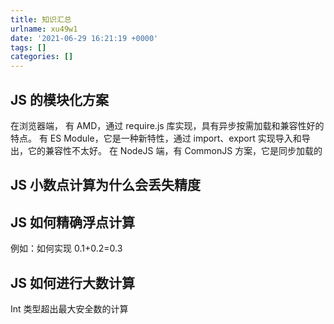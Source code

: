 ```yaml
---
title: 知识汇总
urlname: xu49w1
date: '2021-06-29 16:21:19 +0000'
tags: []
categories: []
---
```


## JS 的模块化方案

在浏览器端，
有 AMD，通过 require.js 库实现，具有异步按需加载和兼容性好的特点。
有 ES Module，它是一种新特性，通过 import、export 实现导入和导出，它的兼容性不太好。
在 NodeJS 端，有 CommonJS 方案，它是同步加载的

## JS 小数点计算为什么会丢失精度

## JS 如何精确浮点计算

例如：如何实现 0.1+0.2=0.3

## JS 如何进行大数计算

Int 类型超出最大安全数的计算
